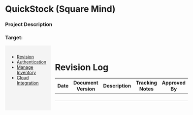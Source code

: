 # QuickStock (Square Mind)
### Project Description
### Target: 

<div style="display: flex;">
  <div style="background-color: #f4f4f4; padding: 1em; width: 300px;">

  - [Revision](#Revision-Log)     
  - [Authentication](../MAIN_MD/2_SQUAREMIND_Authentication.md)
  - [Manage Inventory](../MAIN_MD/3_SQUAREMIND_ManageInventory.md) 
  - [Cloud Integration](../MAIN_MD/4_SQUAREMIND_CloudIntegration.md)
  </div>
  
  <div style="flex-grow: 1; padding: 1em;">
  
# Revision Log

| Date | Document Version | Description | Tracking Notes | Approved By |
|------|------------------|-------------|----------------|-------------|
|      |                  |             |                |             |
|      |                  |             |                |             |
|      |                  |             |                |             |
|      |                  |             |                |             |


  </div>
</div>

